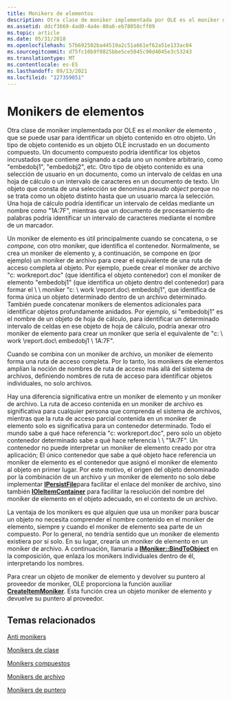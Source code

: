 ```yaml
---
title: Monikers de elementos
description: Otra clase de moniker implementada por OLE es el moniker de elemento, que se puede usar para identificar un objeto contenido en otro objeto.
ms.assetid: ddcf3669-4ad0-4a4e-80a6-eb78058cff09
ms.topic: article
ms.date: 05/31/2018
ms.openlocfilehash: 57b692502ba44519a2c51a661ef62a51e133ac04
ms.sourcegitcommit: d75fc10b9f0825bbe5ce5045c90d4045e3c53243
ms.translationtype: MT
ms.contentlocale: es-ES
ms.lasthandoff: 09/13/2021
ms.locfileid: "127359851"
---
```

# <a name="item-monikers"></a>Monikers de elementos

Otra clase de moniker implementada por OLE es el *moniker* de elemento , que se puede usar para identificar un objeto contenido en otro objeto. Un tipo de objeto contenido es un objeto OLE incrustado en un documento compuesto. Un documento compuesto podría identificar los objetos incrustados que contiene asignando a cada uno un nombre arbitrario, como "embedobj1", "embedobj2", etc. Otro tipo de objeto contenido es una selección de usuario en un documento, como un intervalo de celdas en una hoja de cálculo o un intervalo de caracteres en un documento de texto. Un objeto que consta de una selección se denomina *pseudo object* porque no se trata como un objeto distinto hasta que un usuario marca la selección. Una hoja de cálculo podría identificar un intervalo de celdas mediante un nombre como "1A:7F", mientras que un documento de procesamiento de palabras podría identificar un intervalo de caracteres mediante el nombre de un marcador.

Un moniker de elemento es útil principalmente cuando se concatena, o se *compone,* con otro moniker, que identifica el contenedor. Normalmente, se crea un moniker de elemento y, a continuación, se compone en (por ejemplo) un moniker de archivo para crear el equivalente de una ruta de acceso completa al objeto. Por ejemplo, puede crear el moniker de archivo "c: workreport.doc" (que identifica el objeto contenedor) con el moniker de elemento "embedobj1" (que identifica un objeto dentro del contenedor) para formar el \\ \\ moniker "c: \\ work \\report.doc\\ embedobj1", que identifica de forma única un objeto determinado dentro de un archivo determinado. También puede concatenar monikers de elementos adicionales para identificar objetos profundamente anidados. Por ejemplo, si "embedobj1" es el nombre de un objeto de hoja de cálculo, para identificar un determinado intervalo de celdas en ese objeto de hoja de cálculo, podría anexar otro moniker de elemento para crear un moniker que sería el equivalente de "c: \\ work \\report.doc\\ embedobj1 \\ 1A:7F".

Cuando se combina con un moniker de archivo, un moniker de elemento forma una ruta de acceso completa. Por lo tanto, los monikers de elementos amplían la noción de nombres de ruta de acceso más allá del sistema de archivos, definiendo nombres de ruta de acceso para identificar objetos individuales, no solo archivos.

Hay una diferencia significativa entre un moniker de elemento y un moniker de archivo. La ruta de acceso contenida en un moniker de archivo es significativa para cualquier persona que comprenda el sistema de archivos, mientras que la ruta de acceso parcial contenida en un moniker de elemento solo es significativa para un contenedor determinado. Todo el mundo sabe a qué hace referencia "c: workreport.doc", pero solo un objeto contenedor determinado sabe a qué hace referencia \\ \\ "1A:7F". Un contenedor no puede interpretar un moniker de elemento creado por otra aplicación; El único contenedor que sabe a qué objeto hace referencia un moniker de elemento es el contenedor que asignó el moniker de elemento al objeto en primer lugar. Por este motivo, el origen del objeto denominado por la combinación de un archivo y un moniker de elemento no solo debe implementar [**IPersistFile**](/windows/desktop/api/ObjIdl/nn-objidl-ipersistfile)para facilitar el enlace del moniker de archivo, sino también [**IOleItemContainer**](/windows/desktop/api/OleIdl/nn-oleidl-ioleitemcontainer) para facilitar la resolución del nombre del moniker de elemento en el objeto adecuado, en el contexto de un archivo.

La ventaja de los monikers es que alguien que usa un moniker para buscar un objeto no necesita comprender el nombre contenido en el moniker de elemento, siempre y cuando el moniker de elemento sea parte de un compuesto. Por lo general, no tendría sentido que un moniker de elemento existiera por sí solo. En su lugar, crearía un moniker de elemento en un moniker de archivo. A continuación, llamaría a [**IMoniker::BindToObject**](/windows/desktop/api/ObjIdl/nf-objidl-imoniker-bindtoobject) en la composición, que enlaza los monikers individuales dentro de él, interpretando los nombres.

Para crear un objeto de moniker de elemento y devolver su puntero al proveedor de moniker, OLE proporciona la función auxiliar [**CreateItemMoniker**](/windows/desktop/api/Objbase/nf-objbase-createitemmoniker). Esta función crea un objeto moniker de elemento y devuelve su puntero al proveedor.

## <a name="related-topics"></a>Temas relacionados

<dl> <dt>

[Anti monikers](anti-monikers.md)
</dt> <dt>

[Monikers de clase](class-monikers.md)
</dt> <dt>

[Monikers compuestos](composite-monikers.md)
</dt> <dt>

[Monikers de archivo](file-monikers.md)
</dt> <dt>

[Monikers de puntero](pointer-monikers.md)
</dt> </dl>

 

 




